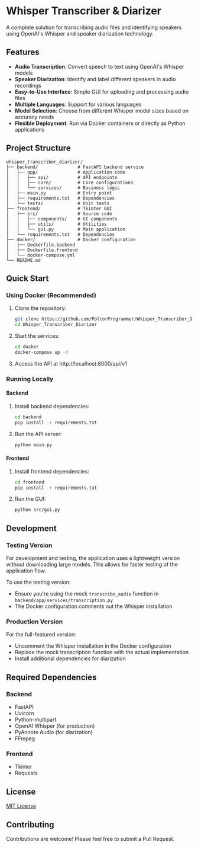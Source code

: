# Whisper Transcriber & Diarizer

A complete solution for transcribing audio files and identifying speakers using OpenAI's Whisper and speaker diarization technology.

## Features

- **Audio Transcription**: Convert speech to text using OpenAI's Whisper models
- **Speaker Diarization**: Identify and label different speakers in audio recordings
- **Easy-to-Use Interface**: Simple GUI for uploading and processing audio files
- **Multiple Languages**: Support for various languages
- **Model Selection**: Choose from different Whisper model sizes based on accuracy needs
- **Flexible Deployment**: Run via Docker containers or directly as Python applications

## Project Structure

```
whisper_transcriber_diarizer/
├── backend/               # FastAPI backend service
│   ├── app/               # Application code
│   │   ├── api/           # API endpoints
│   │   ├── core/          # Core configurations
│   │   └── services/      # Business logic
│   ├── main.py            # Entry point
│   ├── requirements.txt   # Dependencies
│   └── tests/             # Unit tests
├── frontend/              # Tkinter GUI
│   ├── src/               # Source code
│   │   ├── components/    # UI components
│   │   ├── utils/         # Utilities
│   │   └── gui.py         # Main application
│   └── requirements.txt   # Dependencies
├── docker/                # Docker configuration
│   ├── Dockerfile.backend
│   ├── Dockerfile.frontend
│   └── docker-compose.yml
└── README.md
```

## Quick Start

### Using Docker (Recommended)

1. Clone the repository:
   ```bash
   git clone https://github.com/PoltorProgrammer/Whisper_Transcriber_Diarizer.git
   cd Whisper_Transcriber_Diarizer
   ```

2. Start the services:
   ```bash
   cd docker
   docker-compose up -d
   ```

3. Access the API at http://localhost:8000/api/v1

### Running Locally

#### Backend

1. Install backend dependencies:
   ```bash
   cd backend
   pip install -r requirements.txt
   ```

2. Run the API server:
   ```bash
   python main.py
   ```

#### Frontend

1. Install frontend dependencies:
   ```bash
   cd frontend
   pip install -r requirements.txt
   ```

2. Run the GUI:
   ```bash
   python src/gui.py
   ```

## Development

### Testing Version

For development and testing, the application uses a lightweight version without downloading large models. This allows for faster testing of the application flow.

To use the testing version:
- Ensure you're using the mock `transcribe_audio` function in `backend/app/services/transcription.py`
- The Docker configuration comments out the Whisper installation

### Production Version

For the full-featured version:
- Uncomment the Whisper installation in the Docker configuration
- Replace the mock transcription function with the actual implementation
- Install additional dependencies for diarization

## Required Dependencies

### Backend
- FastAPI
- Uvicorn
- Python-multipart
- OpenAI Whisper (for production)
- PyAnnote Audio (for diarization)
- FFmpeg

### Frontend
- Tkinter
- Requests

## License

[MIT License](LICENSE)

## Contributing

Contributions are welcome! Please feel free to submit a Pull Request.

